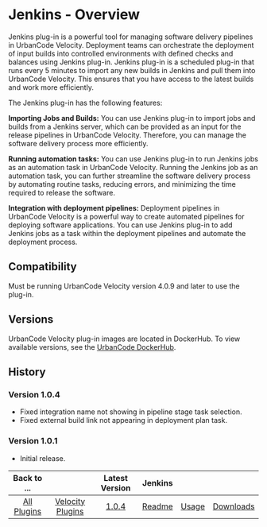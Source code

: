 
# Jenkins - Overview

Jenkins plug-in is a powerful tool for managing software delivery pipelines in UrbanCode Velocity.  Deployment teams can  orchestrate the deployment of input builds into controlled environments with defined checks and balances using Jenkins plug-in. 
Jenkins plug-in is a scheduled plug-in that runs every 5 minutes to import any new builds in Jenkins and pull them into UrbanCode Velocity.  This ensures that you have access to the latest builds and work more efficiently.

The Jenkins plug-in has the following features:

**Importing Jobs and Builds:**
You can use Jenkins plug-in to import jobs and builds from a Jenkins server, which can be provided as an input for the release pipelines in UrbanCode Velocity. Therefore, you can manage the software delivery process more efficiently.

**Running automation tasks:**
You can use Jenkins plug-in to run Jenkins jobs as an automation task in UrbanCode Velocity. Running the Jenkins job as an automation task, you can further streamline the software delivery process by automating routine tasks, reducing errors, and minimizing the time required to release the software.

**Integration with deployment pipelines:**
Deployment pipelines in UrbanCode Velocity is a powerful way to create automated pipelines for deploying software applications.  You can use Jenkins plug-in to add Jenkins jobs as a task within the deployment pipelines and automate the deployment process. 


## Compatibility

Must be running UrbanCode Velocity version 4.0.9 and later to use the plug-in.

## Versions

UrbanCode Velocity plug-in images are located in DockerHub. To
view available versions, see the [UrbanCode DockerHub](https://hub.docker.com/r/urbancode/ucv-ext-junit/tags).


## History

### Version 1.0.4

* Fixed integration name not showing in pipeline stage task selection.
* Fixed external build link not appearing in deployment plan task.

### Version 1.0.1

* Initial release.


|Back to ...||Latest Version|Jenkins |||
| :---: | :---: | :---: | :---: | :---: | :---: |
|[All Plugins](../../index.md)|[Velocity Plugins](../README.md)|[1.0.4](https://raw.githubusercontent.com/UrbanCode/IBM-UCV-PLUGINS/main/files/ucv-ext-jenkins/ucv-ext-jenkins:1.0.4.tar.7z.001)|[Readme](README.md)|[Usage](usage.md)|[Downloads](downloads.md)|
